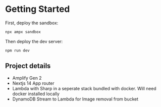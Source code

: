 
# Getting Started

First, deploy the sandbox:

```bash
npx ampx sandbox
```

Then deploy the dev server:

```bash
npm run dev
```

## Project details

- Amplify Gen 2
- Nextjs 14 App router
- Lambda with Sharp in a seperate stack bundled with docker. Will need docker installed locally
- DynamoDB Stream to Lambda for Image removal from bucket
